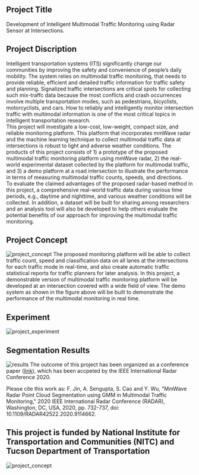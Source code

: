 ## Project Title
Development of Intelligent Multimodal Traffic Monitoring using Radar Sensor at Intersections.

## Project Discription
Intelligent transportation systems (ITS) significantly change our communities by improving the safety and convenience of people’s daily mobility. The system relies on multimodal traffic monitoring, that needs to provide reliable, efficient and detailed traffic information for traffic safety and planning. Signalized traffic intersections are critical spots for collecting such mix-traffc data because the most conflicts and crash occurrences involve multiple transportation modes, such as pedestrians, bicyclists, motorcyclists, and cars. How to reliably and intelligently monitor intersection traffic with multimodal information is one of the most critical topics in intelligent transportation research.  
This project will investigate a low-cost, low-weight, compact size, and reliable monitoring platform. This platform that incorporates mmWave radar and the machine learning technique to collect multimodal traffic data at intersections is robust to light and adverse weather conditions. The products of this project consists of 1) a prototype of the proposed multimodal traffic monitoring platform using mmWave radar, 2) the real-world experimental dataset collected by the platform for multimodal traffic, and 3) a demo platform at a road intersection to illustrate the performance in terms of measuring multimodal traffic counts, speeds, and directions.  
To evaluate the claimed advantages of the proposed radar-based method in this project, a comprehensive real-world traffic data during various time periods, e.g., daytime and nighttime,  and various weather conditions will be collected. In addition, a dataset will be built for sharing among researchers and an analysis tool will also be developed to help others evaluate the potential benefits of our approach for improving the multimodal traffic monitoring.

## Project Concept
![project_concept](https://github.com/radar-lab/traffic_monitoring/blob/master/report/project_concept.png)
The proposed monitoring platform will be able to collect traffic count, speed and classification data on all lanes at the intersections for each traffic mode in real-time, and also create automatic traffic statistical reports for traffic planners for later analysis. In this project, a demonstrable version of multimodal traffic monitoring platform will be developed at an intersection covered with a wide field of view. The demo system as shown in the figure above will be built to demonstrate the performance of the multimodal monitoring in real time.

## Experiment
![project_experiment](https://github.com/radar-lab/traffic_monitoring/blob/master/report/experiment.png)

## Segmentation Results
![results](https://github.com/radar-lab/traffic_monitoring/blob/master/report/result.jpg)
The outcome of this project has been organized as a conference paper ([link](https://doi.org/10.1109/RADAR42522.2020.9114662)), which has been accpeted by the IEEE International Radar Conference 2020.

Please cite this work as:
F. Jin, A. Sengupta, S. Cao and Y. Wu, "MmWave Radar Point Cloud Segmentation using GMM in Multimodal Traffic Monitoring," 2020 IEEE International Radar Conference (RADAR), Washington, DC, USA, 2020, pp. 732-737, doi: 10.1109/RADAR42522.2020.9114662.

## This project is funded by National Institute for Transportation and Communities (NITC) and Tucson Department of Transportation
![project_concept](https://github.com/radar-lab/traffic_monitoring/blob/master/report/supporters.png)
